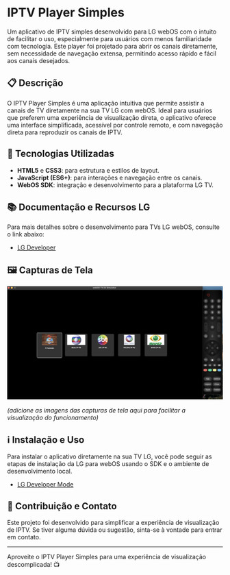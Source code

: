 # IPTV Player Simples

Um aplicativo de IPTV simples desenvolvido para LG webOS com o intuito de facilitar o uso, especialmente para usuários com menos familiaridade com tecnologia. Este player foi projetado para abrir os canais diretamente, sem necessidade de navegação extensa, permitindo acesso rápido e fácil aos canais desejados.

## 📋 Descrição

O IPTV Player Simples é uma aplicação intuitiva que permite assistir a canais de TV diretamente na sua TV LG com webOS. Ideal para usuários que preferem uma experiência de visualização direta, o aplicativo oferece uma interface simplificada, acessível por controle remoto, e com navegação direta para reproduzir os canais de IPTV.

## 🚀 Tecnologias Utilizadas

- **HTML5** e **CSS3**: para estrutura e estilos de layout.
- **JavaScript (ES6+)**: para interações e navegação entre os canais.
- **WebOS SDK**: integração e desenvolvimento para a plataforma LG TV.

## 📚 Documentação e Recursos LG

Para mais detalhes sobre o desenvolvimento para TVs LG webOS, consulte o link abaixo:

- [LG Developer](https://webostv.developer.lge.com/develop/getting-started)

## 🖼️ Capturas de Tela
![Print](./print.png)

*(adicione as imagens das capturas de tela aqui para facilitar a visualização do funcionamento)*

## ℹ️ Instalação e Uso

Para instalar o aplicativo diretamente na sua TV LG, você pode seguir as etapas de instalação da LG para webOS usando o SDK e o ambiente de desenvolvimento local.
- [LG Developer Mode](https://webostv.developer.lge.com/develop/getting-started/developer-mode-app)

## 🔗 Contribuição e Contato

Este projeto foi desenvolvido para simplificar a experiência de visualização de IPTV. Se tiver alguma dúvida ou sugestão, sinta-se à vontade para entrar em contato.

---

Aproveite o IPTV Player Simples para uma experiência de visualização descomplicada! 📺
